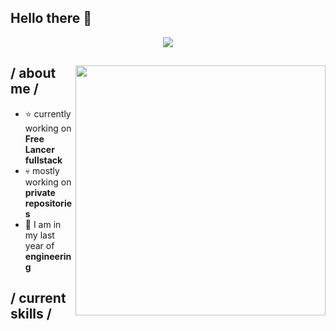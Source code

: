 ## Hello there 👋

<!--
**Mosala44/Mosala44** is a ✨ _special_ ✨ repository because its `README.md` (this file) appears on your GitHub profile.

Here are some ideas to get you started:

- 🔭 I’m currently working on ...
- 🌱 I’m currently learning ...
- 👯 I’m looking to collaborate on ...
- 🤔 I’m looking for help with ...
- 💬 Ask me about ...
- 📫 How to reach me: ...
- 😄 Pronouns: ...
- ⚡ Fun fact: ...
-->
<p align = center ><img src="[https://imgur.com/a/iqAXxGj](https://i.imgur.com/LXznYVy.jpeg)"> </p>

<div>

<img align="right" width="400" alt="" src="https://imgur.com/a/iqAXxGj"/>

<h2> / about me /</h2>
  
- ⭐ currently working on **Free Lancer fullstack**
- 💀 mostly working on **private repositories**
- 👾 I am in my last year of **engineering**
  
<h2> / current skills / </h2>
